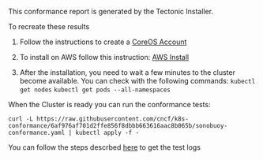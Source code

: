 This conformance report is generated by the Tectonic Installer.

To recreate these results

1. Follow the instructions to create a [CoreOS Account](https://coreos.com/tectonic/docs/latest/account/index.html)
2. To install on AWS follow this instruction: [AWS Install](https://coreos.com/tectonic/docs/latest/install/aws/aws-terraform.html)

3. After the installation, you need to wait a few minutes to the cluster become available. You can check with the following commands:
  `kubectl get nodes`
  `kubectl get pods --all-namespaces`

  When the Cluster is ready you can run the conformance tests:

  `curl -L https://raw.githubusercontent.com/cncf/k8s-conformance/6af976af701d2ffe856f8dbbb663616aac8b065b/sonobuoy-conformance.yaml | kubectl apply -f -`

  You can follow the steps descrbed [here](https://github.com/cncf/k8s-conformance/blob/master/instructions.md) to get the test logs
